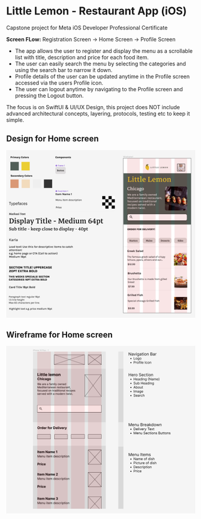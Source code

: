 # Little Lemon - Restaurant App (iOS)
Capstone project for Meta iOS Developer Professional Certificate

**Screen FLow:**
Registration Screen -> Home Screen -> Profile Screen

- The app allows the user to register and display the menu as a scrollable list with title, description and price for each food item.
- The user can easily search the menu by selecting the categories and using the search bar to narrow it down.
- Profile details of the user can be updated anytime in the Profile screen accessed via the users Profile icon.
- The user can logout anytime by navigating to the Profile screen and pressing the Logout button.

The focus is on SwiftUI & UI/UX Design, this project does NOT include advanced architectural concepts, layering, protocols, testing etc to keep it simple.

## Design for Home screen
![LittleLemon Design](LittleLemon-Final-Design.jpg)

## Wireframe for Home screen
![LittleLemon Wireframe](LittleLemon-Wireframe.jpg)

